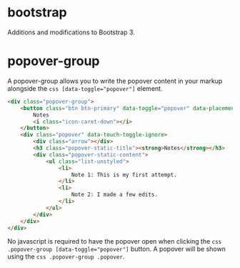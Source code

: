bootstrap
=========

Additions and modifications to Bootstrap 3.

# popover-group
A popover-group allows you to write the popover content in your markup alongside the ```css [data-toggle="popover"]``` element.

```html
<div class="popover-group">
	<button class="btn btn-primary" data-toggle="popover" data-placement="bottom">
		Notes
		<i class="icon-caret-down"></i>
	</button>
	<div class="popover" data-touch-toggle-ignore>
		<div class="arrow"></div>
		<h3 class="popover-static-title"><strong>Notes</strong></h3>
		<div class="popover-static-content">
			<ul class="list-unstyled">
				<li>
		    		Note 1: This is my first attempt.
		    	</li>
		    	<li>
		    		Note 2: I made a few edits.
		    	</li>
			</ul>
		</div>
	</div>
</div>
```

No javascript is required to have the popover open when clicking the ```css .popover-group [data-toggle="popover"]``` button. A popover will be shown using the ```css .popover-group .popover```.